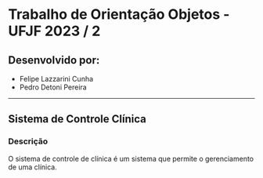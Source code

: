 # Trabalho de Orientação Objetos - UFJF 2023 / 2

## Desenvolvido por:
- Felipe Lazzarini Cunha
- Pedro Detoni Pereira
---
## Sistema de Controle Clínica
### Descrição
O sistema de controle de clínica é um sistema que permite o gerenciamento de uma clínica.
